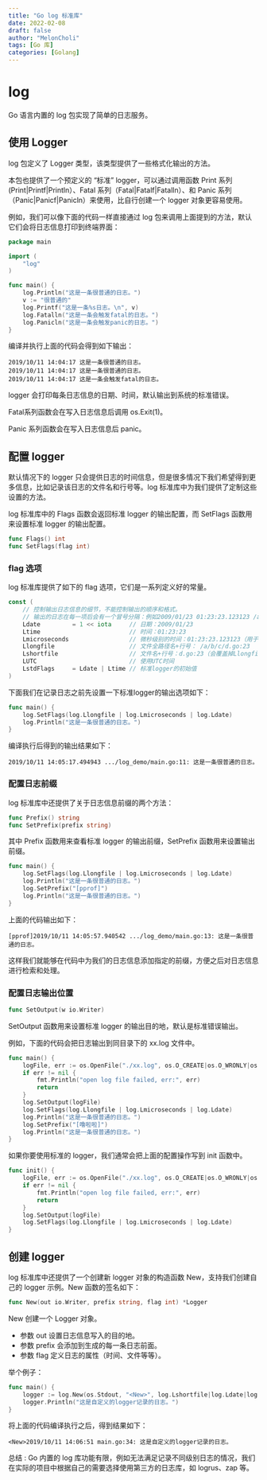 ```yaml
---
title: "Go log 标准库"
date: 2022-02-08
draft: false
author: "MelonCholi"
tags: [Go 库]
categories: [Golang]
---
```


# log

Go 语言内置的 log 包实现了简单的日志服务。

## 使用 Logger

log 包定义了 Logger 类型，该类型提供了一些格式化输出的方法。

本包也提供了一个预定义的 “标准” logger，可以通过调用函数 Print 系列 (Print|Printf|Println）、Fatal 系列（Fatal|Fatalf|Fatalln）、和 Panic 系列（Panic|Panicf|Panicln）来使用，比自行创建一个 logger 对象更容易使用。

例如，我们可以像下面的代码一样直接通过 log 包来调用上面提到的方法，默认它们会将日志信息打印到终端界面：

```go
package main

import (
    "log"
)

func main() {
    log.Println("这是一条很普通的日志。")
    v := "很普通的"
    log.Printf("这是一条%s日志。\n", v)
    log.Fatalln("这是一条会触发fatal的日志。")
    log.Panicln("这是一条会触发panic的日志。")
}
```

编译并执行上面的代码会得到如下输出：

```
2019/10/11 14:04:17 这是一条很普通的日志。
2019/10/11 14:04:17 这是一条很普通的日志。
2019/10/11 14:04:17 这是一条会触发fatal的日志。
```

logger 会打印每条日志信息的日期、时间，默认输出到系统的标准错误。

Fatal系列函数会在写入日志信息后调用 os.Exit(1)。

Panic 系列函数会在写入日志信息后 panic。

## 配置 logger

默认情况下的 logger 只会提供日志的时间信息，但是很多情况下我们希望得到更多信息，比如记录该日志的文件名和行号等。log 标准库中为我们提供了定制这些设置的方法。

log 标准库中的 Flags 函数会返回标准 logger 的输出配置，而 SetFlags 函数用来设置标准 logger 的输出配置。

```go
func Flags() int
func SetFlags(flag int)
```

### flag 选项

log 标准库提供了如下的 flag 选项，它们是一系列定义好的常量。

```go
const (
    // 控制输出日志信息的细节，不能控制输出的顺序和格式。
    // 输出的日志在每一项后会有一个冒号分隔：例如2009/01/23 01:23:23.123123 /a/b/c/d.go:23: message
    Ldate         = 1 << iota     // 日期：2009/01/23
    Ltime                         // 时间：01:23:23
    Lmicroseconds                 // 微秒级别的时间：01:23:23.123123（用于增强Ltime位）
    Llongfile                     // 文件全路径名+行号： /a/b/c/d.go:23
    Lshortfile                    // 文件名+行号：d.go:23（会覆盖掉Llongfile）
    LUTC                          // 使用UTC时间
    LstdFlags     = Ldate | Ltime // 标准logger的初始值
)
```

下面我们在记录日志之前先设置一下标准logger的输出选项如下：

```go
func main() {
    log.SetFlags(log.Llongfile | log.Lmicroseconds | log.Ldate)
    log.Println("这是一条很普通的日志。")
}
```

编译执行后得到的输出结果如下：

```
2019/10/11 14:05:17.494943 .../log_demo/main.go:11: 这是一条很普通的日志。
```

### 配置日志前缀

log 标准库中还提供了关于日志信息前缀的两个方法：

```go
func Prefix() string
func SetPrefix(prefix string)
```

其中 Prefix 函数用来查看标准 logger 的输出前缀，SetPrefix 函数用来设置输出前缀。

```go
func main() {
    log.SetFlags(log.Llongfile | log.Lmicroseconds | log.Ldate)
    log.Println("这是一条很普通的日志。")
    log.SetPrefix("[pprof]")
    log.Println("这是一条很普通的日志。")
}
```

上面的代码输出如下：

```
[pprof]2019/10/11 14:05:57.940542 .../log_demo/main.go:13: 这是一条很普通的日志。
```

这样我们就能够在代码中为我们的日志信息添加指定的前缀，方便之后对日志信息进行检索和处理。

### 配置日志输出位置

```go
func SetOutput(w io.Writer)
```

SetOutput 函数用来设置标准 logger 的输出目的地，默认是标准错误输出。

例如，下面的代码会把日志输出到同目录下的 xx.log 文件中。

```go
func main() {
    logFile, err := os.OpenFile("./xx.log", os.O_CREATE|os.O_WRONLY|os.O_APPEND, 0644)
    if err != nil {
        fmt.Println("open log file failed, err:", err)
        return
    }
    log.SetOutput(logFile)
    log.SetFlags(log.Llongfile | log.Lmicroseconds | log.Ldate)
    log.Println("这是一条很普通的日志。")
    log.SetPrefix("[噜啦啦]")
    log.Println("这是一条很普通的日志。")
}
```

如果你要使用标准的 logger，我们通常会把上面的配置操作写到 init 函数中。

```go
func init() {
    logFile, err := os.OpenFile("./xx.log", os.O_CREATE|os.O_WRONLY|os.O_APPEND, 0644)
    if err != nil {
        fmt.Println("open log file failed, err:", err)
        return
    }
    log.SetOutput(logFile)
    log.SetFlags(log.Llongfile | log.Lmicroseconds | log.Ldate)
}
```

## 创建 logger

log 标准库中还提供了一个创建新 logger 对象的构造函数 New，支持我们创建自己的 logger 示例。New 函数的签名如下：

```go
func New(out io.Writer, prefix string, flag int) *Logger
```

New 创建一个 Logger 对象。

- 参数 out 设置日志信息写入的目的地。
- 参数 prefix 会添加到生成的每一条日志前面。
- 参数 flag 定义日志的属性（时间、文件等等）。

举个例子：

```go
func main() {
    logger := log.New(os.Stdout, "<New>", log.Lshortfile|log.Ldate|log.Ltime)
    logger.Println("这是自定义的logger记录的日志。")
}
```

将上面的代码编译执行之后，得到结果如下：

```
<New>2019/10/11 14:06:51 main.go:34: 这是自定义的logger记录的日志。
```

总结 : Go 内置的 log 库功能有限，例如无法满足记录不同级别日志的情况，我们在实际的项目中根据自己的需要选择使用第三方的日志库，如 logrus、zap 等。